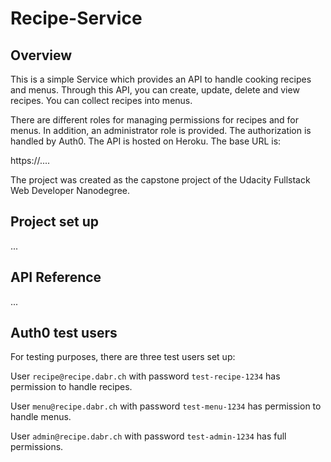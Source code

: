 # Recipe-Service

## Overview

This is a simple Service which provides an API to handle cooking recipes and menus.
Through this API, you can create, update, delete and view recipes. You can collect
recipes into menus.

There are different roles for managing permissions for recipes
and for menus. In addition, an administrator role is provided. The authorization
is handled by Auth0. The API is hosted on Heroku. The base URL is:

https://....

The project was created as the capstone project of the Udacity Fullstack Web Developer Nanodegree.

## Project set up

...

## API Reference

...

## Auth0 test users

For testing purposes, there are three test users set up:

User `recipe@recipe.dabr.ch` with password `test-recipe-1234` has permission to handle recipes.

User `menu@recipe.dabr.ch` with password `test-menu-1234` has permission to handle menus.

User `admin@recipe.dabr.ch` with password `test-admin-1234` has full permissions.
